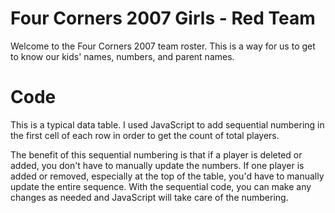 # Four Corners 2007 Girls - Red Team

Welcome to the Four Corners 2007 team roster. This is a way for us to get to know our kids' names, numbers, and parent names.

# Code
This is a typical data table. I used JavaScript to add sequential numbering in the first cell of each row in order to get the count of total players. 

The benefit of this sequential numbering is that if a player is deleted or added, you don't have to manually update the numbers. If one player is added or removed, especially at the top of the table, you'd have to manually update the entire sequence. With the sequential code, you can make any changes as needed and JavaScript will take care of the numbering. 